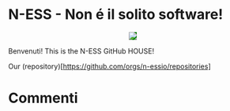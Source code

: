 # N-ESS - Non é il solito software!

<p align="center">
  <img src="https://n-ess.io/ness/img/logo.png" style="background-color: green;">
</p>

Benvenuti! This is the N-ESS GitHub HOUSE! 

Our (repository)[https://github.com/orgs/n-essio/repositories] 


# Commenti
<!-- BLOG-POST-LIST:START -->
<!-- BLOG-POST-LIST:END -->
